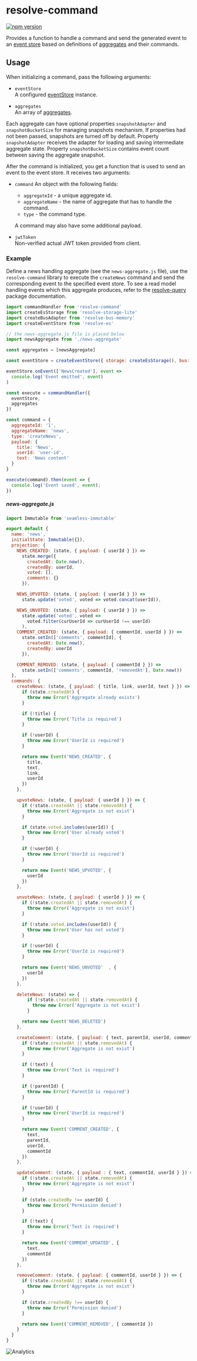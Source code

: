 # **resolve-command**
[![npm version](https://badge.fury.io/js/resolve-command.svg)](https://badge.fury.io/js/resolve-command)

Provides a function to handle a command and send the generated event to an [event store](../resolve-es) based on definitions of [aggregates](../resolve-scripts/src/template#aggregates-and-read-models-) and their commands. 

## Usage
When initializing a command, pass the following arguments:

* `eventStore`  
	A configured [eventStore](../resolve-es) instance.
	
* `aggregates`  
	An array of [aggregates](../resolve-scripts/src/template#aggregates-and-read-models-).  

Each aggregate can have optional properties `snapshotAdapter` and `snapshotBucketSize`  for managing snapshots mechanism. If properties had not been passed, snapshots are turned off by default.
Property `snapshotAdapter` receives the adapter for loading and saving intermediate aggregate state. Property `snapshotBucketSize` contains event count between saving the aggregate snapshot. 


After the command is initialized, you get a function that is used to send an event to the event store. It receives two arguments:
* `command`
	An object with the following fields:
	* `aggregateId` - a unique aggregate id.
	* `aggregateName` - the name of aggregate that has to handle the command.
	* `type` - the command type.
	
	A command may also have some additional payload.

 * `jwtToken`  
   Non-verified actual JWT token provided from client.

### Example
Define a news handling aggregate (see the  `news-aggregate.js` file), use the `resolve-command` library to execute the `createNews` command and send the corresponding event to the specified event store. To see a read model handling events which this aggregate produces, refer to the [resolve-query](../resolve-query#example) package documentation.

```js
import commandHandler from 'resolve-command'
import createEsStorage from 'resolve-storage-lite'
import createBusAdapter from 'resolve-bus-memory'
import createEventStore from 'resolve-es'

// the news-aggregate.js file is placed below
import newsAggregate from './news-aggregate'

const aggregates = [newsAggregate]

const eventStore = createEventStore({ storage: createEsStorage(), bus: createBusAdapter() })

eventStore.onEvent(['NewsCreated'], event =>
  console.log('Event emitted', event)
)

const execute = commandHandler({
  eventStore,
  aggregates
})

const command = {
  aggregateId: '1',
  aggregateName: 'news',
  type: 'createNews',
  payload: {
    title: 'News',
    userId: 'user-id',
    text: 'News content'
  }
}

execute(command).then(event => {
  console.log('Event saved', event);
})
```

##### news-aggregate.js
```js
import Immutable from 'seamless-immutable'

export default {
  name: 'news',
  initialState: Immutable({}),
  projection: {
    NEWS_CREATED: (state, { payload: { userId } }) =>
      state.merge({
        createdAt: Date.now(),
        createdBy: userId,
        voted: [],
        comments: {}
      }),

    NEWS_UPVOTED: (state, { payload: { userId } }) =>
      state.update('voted', voted => voted.concat(userId)),

    NEWS_UNVOTED: (state, { payload: { userId } }) =>
      state.update('voted', voted =>
        voted.filter(curUserId => curUserId !== userId)
      ),
    COMMENT_CREATED: (state, { payload: { commentId, userId } }) =>
      state.setIn(['comments', commentId], {
        createdAt: Date.now(),
        createdBy: userId
      }),

    COMMENT_REMOVED: (state, { payload: { commentId } }) =>
      state.setIn(['comments', commentId, 'removedAt'], Date.now())
  },
  commands: {
    createNews: (state, { payload: { title, link, userId, text } }) => {
      if (state.createdAt) {
        throw new Error('Aggregate already exists')
      }

      if (!title) {
        throw new Error('Title is required')
      }

      if (!userId) {
        throw new Error('UserId is required')
      }

      return new Event('NEWS_CREATED', {
        title,
        text,
        link,
        userId
      })
    },

    upvoteNews: (state, { payload: { userId } }) => {
      if (!state.createdAt || state.removedAt) {
        throw new Error('Aggregate is not exist')
      }

      if (state.voted.includes(userId)) {
        throw new Error('User already voted')
      }

      if (!userId) {
        throw new Error('UserId is required')
      }

      return new Event('NEWS_UPVOTED', {
        userId
      })
    },

    unvoteNews: (state, { payload: { userId } }) => {
      if (!state.createdAt || state.removedAt) {
        throw new Error('Aggregate is not exist')
      }

      if (!state.voted.includes(userId)) {
        throw new Error('User has not voted')
      }

      if (!userId) {
        throw new Error('UserId is required')
      }

      return new Event('NEWS_UNVOTED'  , {
        userId
      })
    },

    deleteNews: (state) => {
        if (!state.createdAt || state.removedAt) {
          throw new Error('Aggregate is not exist')
        }

      return new Event('NEWS_DELETED')
    },

    createComment: (state, { payload: { text, parentId, userId, commentId } }) => {
      if (!state.createdAt || state.removedAt) {
        throw new Error('Aggregate is not exist')
      }

      if (!text) {
        throw new Error('Text is required')
      }

      if (!parentId) {
        throw new Error('ParentId is required')
      }

      if (!userId) {
        throw new Error('UserId is required')
      }

      return new Event('COMMENT_CREATED', {
        text,
        parentId,
        userId,
        commentId
      })
    },

    updateComment: (state, { payload : { text, commentId, userId } }) => {
      if (!state.createdAt || state.removedAt) {
        throw new Error('Aggregate is not exist')
      }

      if (state.createdBy !== userId) {
        throw new Error('Permission denied')
      }

      if (!text) {
        throw new Error('Text is required')
      }

      return new Event('COMMENT_UPDATED', {
        text,
        commentId
      })
    },

    removeComment: (state, { payload: { commentId, userId } }) => {
      if (!state.createdAt || state.removedAt) {
        throw new Error('Aggregate is not exist')
      }

      if (state.createdBy !== userId) {
        throw new Error('Permission denied')
      }

      return new Event('COMMENT_REMOVED', { commentId })
    }
  }
}
```

![Analytics](https://ga-beacon.appspot.com/UA-118635726-1/packages-resolve-command-readme?pixel)
